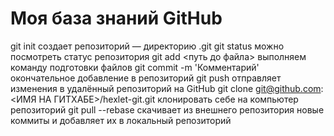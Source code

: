 # Моя база знаний GitHub
git init создает репозиторий — директорию .git
git status можно посмотреть статус репозитория
git add <путь до файла> выполняем команду подготовки файлов
git commit -m 'Комментарий' окончательное добавление в репозиторий
git push отправляет изменения в удалённый репозиторий на GitHub
git clone git@github.com:<ИМЯ НА ГИТХАБЕ>/hexlet-git.git клонировать себе на компьютер репозиторий
git pull --rebase скачивает из внешнего репозитория новые коммиты и добавляет их в локальный репозиторий
